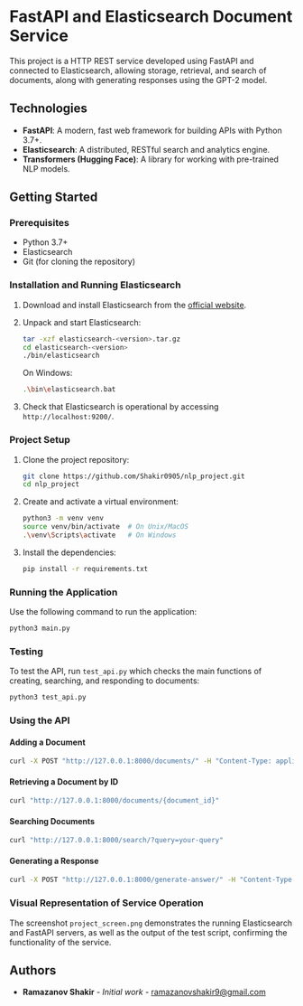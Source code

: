 # FastAPI and Elasticsearch Document Service

This project is a HTTP REST service developed using FastAPI and connected to Elasticsearch, allowing storage, retrieval, and search of documents, along with generating responses using the GPT-2 model.

## Technologies

- **FastAPI**: A modern, fast web framework for building APIs with Python 3.7+.
- **Elasticsearch**: A distributed, RESTful search and analytics engine.
- **Transformers (Hugging Face)**: A library for working with pre-trained NLP models.

## Getting Started

### Prerequisites

- Python 3.7+
- Elasticsearch
- Git (for cloning the repository)

### Installation and Running Elasticsearch

1. Download and install Elasticsearch from the [official website](https://www.elastic.co/downloads/elasticsearch).
2. Unpack and start Elasticsearch:
   ```bash
   tar -xzf elasticsearch-<version>.tar.gz
   cd elasticsearch-<version>
   ./bin/elasticsearch
   ```

   On Windows:
   ```bash
   .\bin\elasticsearch.bat
   ```

3. Check that Elasticsearch is operational by accessing `http://localhost:9200/`.

### Project Setup

1. Clone the project repository:
   ```bash
   git clone https://github.com/Shakir0905/nlp_project.git
   cd nlp_project
   ```

2. Create and activate a virtual environment:
   ```bash
   python3 -m venv venv
   source venv/bin/activate  # On Unix/MacOS
   .\venv\Scripts\activate   # On Windows
   ```

3. Install the dependencies:
   ```bash
   pip install -r requirements.txt
   ```

### Running the Application

Use the following command to run the application:
```bash
python3 main.py
```

### Testing

To test the API, run `test_api.py` which checks the main functions of creating, searching, and responding to documents:
```bash
python3 test_api.py
```

### Using the API

#### Adding a Document

```bash
curl -X POST "http://127.0.0.1:8000/documents/" -H "Content-Type: application/json" -d "{\"id\": \"unique-uuid\", \"text\": \"Your document text.\"}"
```

#### Retrieving a Document by ID

```bash
curl "http://127.0.0.1:8000/documents/{document_id}"
```

#### Searching Documents

```bash
curl "http://127.0.0.1:8000/search/?query=your-query"
```

#### Generating a Response

```bash
curl -X POST "http://127.0.0.1:8000/generate-answer/" -H "Content-Type: application/json" -d "{\"text\": \"Your query text.\"}"
```

### Visual Representation of Service Operation

The screenshot `project_screen.png` demonstrates the running Elasticsearch and FastAPI servers, as well as the output of the test script, confirming the functionality of the service.

## Authors

- **Ramazanov Shakir** - *Initial work* - [ramazanovshakir9@gmail.com](mailto:ramazanovshakir9@gmail.com)
